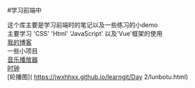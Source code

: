 #学习前端中

这个库主要是学习前端时的笔记以及一些练习的小demo<br>
主要学习 'CSS' 'Html' 'JavaScript' 以及'Vue'框架的使用<br>
[我的博客](https://jwxhhxx.github.io)<br>
一些小项目<br>
[音乐播放器]( https://jwxhhxx.github.io/learngit/音乐播放器/index.html)<br>
[时钟]( https://jwxhhxx.github.io/learngit/时钟/clock.html)<br>
[轮播图]( https://jwxhhxx.github.io/learngit/Day 2/lunbotu.html)
